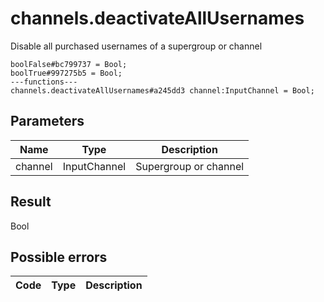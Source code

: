 # channels.deactivateAllUsernames
Disable all purchased usernames of a supergroup or channel

```
boolFalse#bc799737 = Bool;
boolTrue#997275b5 = Bool;
---functions---
channels.deactivateAllUsernames#a245dd3 channel:InputChannel = Bool;
```

## Parameters
| Name | Type | Description |
| ---- | :----: | ----------- |
| channel | InputChannel | Supergroup or channel |


## Result
Bool

## Possible errors
| Code | Type | Description |
| ---- | :----: | ----------- |

